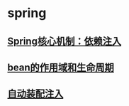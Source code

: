 # spring
## [Spring核心机制：依赖注入](https://github.com/zenwei4ge/spring/blob/master/Spring%E6%A0%B8%E5%BF%83%E6%9C%BA%E5%88%B6%EF%BC%9A%E4%BE%9D%E8%B5%96%E6%B3%A8%E5%85%A5)
## [bean的作用域和生命周期](https://github.com/zenwei4ge/spring/blob/master/bean%E7%9A%84%E4%BD%9C%E7%94%A8%E5%9F%9F%E4%B8%8E%E7%94%9F%E5%91%BD%E5%91%A8%E6%9C%9F)
## [自动装配注入](https://github.com/zenwei4ge/spring/blob/master/%E8%87%AA%E5%8A%A8%E8%A3%85%E9%85%8D%E6%B3%A8%E5%85%A5)
